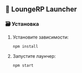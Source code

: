## 🚀 **LoungeRP Launcher**


### 🗃 **Установка**

1. Установите зависимости:
   ```bash
   npm install
   ```

2. Запустите лаунчер:
   ```bash
   npm start
   ```
